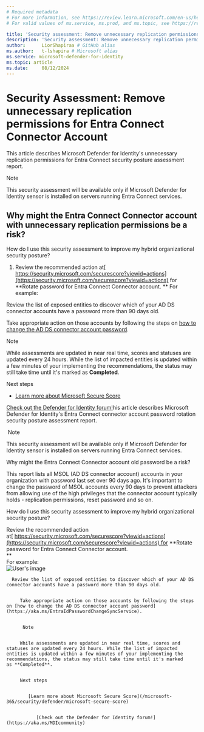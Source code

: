 ```yaml
---
# Required metadata
# For more information, see https://review.learn.microsoft.com/en-us/help/platform/learn-editor-add-metadata?branch=main
# For valid values of ms.service, ms.prod, and ms.topic, see https://review.learn.microsoft.com/en-us/help/platform/metadata-taxonomies?branch=main

title: 'Security assessment: Remove unnecessary replication permissions for Entra Connect Account '
description: 'Security assessment: Remove unnecessary replication permissions for Entra Connect Account '
author:      LiorShapiraa # GitHub alias
ms.author:   t-lshapira # Microsoft alias
ms.service: microsoft-defender-for-identity
ms.topic: article
ms.date:     08/12/2024
---
```


# Security Assessment: Remove unnecessary replication permissions for Entra Connect Connector Account

This article describes Microsoft Defender for Identity's unnecessary replication permissions for Entra Connect security posture assessment report.

> [!NOTE]
> This security assessment will be available only if Microsoft Defender for Identity sensor is installed on servers running Entra Connect services.
## Why might the Entra Connect Connector account with unnecessary replication permissions be a risk?

How do I use this security assessment to improve my hybrid organizational security posture?

1. Review the recommended action at[ https://security.microsoft.com/securescore?viewid=actions](https://security.microsoft.com/securescore?viewid=actions) for **Rotate password for Entra Connect Connector account. ** For example: 

Review the list of exposed entities to discover which of your AD DS connector accounts have a password more than 90 days old.

Take appropriate action on those accounts by following the steps on [how to change the AD DS connector account password](https://aka.ms/EntraIdPasswordChangeSyncService).

Note

While assessments are updated in near real time, scores and statuses are updated every 24 hours. While the list of impacted entities is updated within a few minutes of your implementing the recommendations, the status may still take time until it's marked as **Completed**.

Next steps

- [Learn more about Microsoft Secure Score](/microsoft-365/security/defender/microsoft-secure-score)

[Check out the Defender for Identity forum!](https://aka.ms/MDIcommunity)his article describes Microsoft Defender for Identity's Entra Connect connector account password rotation security posture assessment report.

 Note

This security assessment will be available only if Microsoft Defender for Identity sensor is installed on servers running Entra Connect services.

Why might the Entra Connect Connector account old password be a risk?

This report lists all MSOL (AD DS connector account) accounts in your organization with password last set over 90 days ago. It's important to change the password of MSOL accounts every 90 days to prevent attackers from allowing use of the high privileges that the connector account typically holds - replication permissions, reset password and so on.

How do I use this security assessment to improve my hybrid organizational security posture?

   Review the recommended action at[ https://security.microsoft.com/securescore?viewid=actions](https://security.microsoft.com/securescore?viewid=actions) for **Rotate password for Entra Connect Connector account.  
   **  
   For example:  
   ![User's image](https://review.learn.microsoft.com/en-us/defender-for-identity/media/rotate-password-entra-connect/image1.png)
   
```
  Review the list of exposed entities to discover which of your AD DS connector accounts have a password more than 90 days old.

  
     Take appropriate action on those accounts by following the steps on [how to change the AD DS connector account password](https://aka.ms/EntraIdPasswordChangeSyncService).

     
      Note

     
     While assessments are updated in near real time, scores and statuses are updated every 24 hours. While the list of impacted entities is updated within a few minutes of your implementing the recommendations, the status may still take time until it's marked as **Completed**.

     
     Next steps

     
        [Learn more about Microsoft Secure Score](/microsoft-365/security/defender/microsoft-secure-score)

        
           [Check out the Defender for Identity forum!](https://aka.ms/MDIcommunity)
```